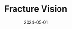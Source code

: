 ---
layout: inner
position: right
title: 'Fracture Vision'
date: 2024-05-01
categories: development healthcare AI
tags: Artificial Intelligence Machine Learning Python
featured_image: '/img/projects/fracture-vision-1130x864-2x.png'
project_link: 'https://www.linkedin.com/posts/luna-leandro_iniciaaexaetocientaedfica-ia-diagnaejsticoassistido-activity-7233988308563894272-RT8S?utm_source=share&utm_medium=member_desktop'
button_text: 'Discover Fracture Vision'
button_icon: 'clinic'
lead_text: 'Developing an integrated AI solution to support medical professionals with modules for image analysis, patient interaction, and record sharing.'
---